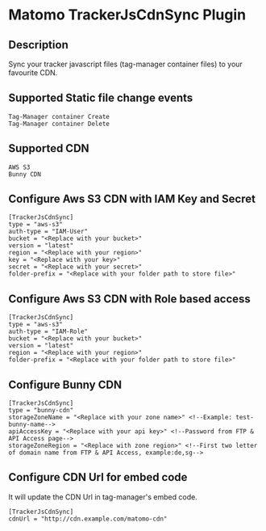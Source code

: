 # Matomo TrackerJsCdnSync Plugin

## Description

Sync your tracker javascript files (tag-manager container files) to your favourite CDN.

## Supported Static file change events

```
Tag-Manager container Create
Tag-Manager container Delete
```

## Supported CDN
```
AWS S3
Bunny CDN
```

## Configure Aws S3 CDN with IAM Key and Secret
```
[TrackerJsCdnSync]
type = "aws-s3"
auth-type = "IAM-User"
bucket = "<Replace with your bucket>"
version = "latest"
region = "<Replace with your region>"
key = "<Replace with your key>"
secret = "<Replace with your secret>"
folder-prefix = "<Replace with your folder path to store file>"
```

## Configure Aws S3 CDN with Role based access
```
[TrackerJsCdnSync]
type = "aws-s3"
auth-type = "IAM-Role"
bucket = "<Replace with your bucket>"
version = "latest"
region = "<Replace with your region>"
folder-prefix = "<Replace with your folder path to store file>"
```

## Configure Bunny CDN
```
[TrackerJsCdnSync]
type = "bunny-cdn"
storageZoneName = "<Replace with your zone name>" <!--Example: test-bunny-name-->
apiAccessKey = "<Replace with your api key>" <!--Password from FTP & API Access page-->
storageZoneRegion = "<Replace with zone region>" <!--First two letter of domain name from FTP & API Access, example:de,sg-->
```

## Configure CDN Url for embed code
It will update the CDN Url in tag-manager's embed code.
```
[TrackerJsCdnSync]
cdnUrl = "http://cdn.example.com/matomo-cdn" 
```